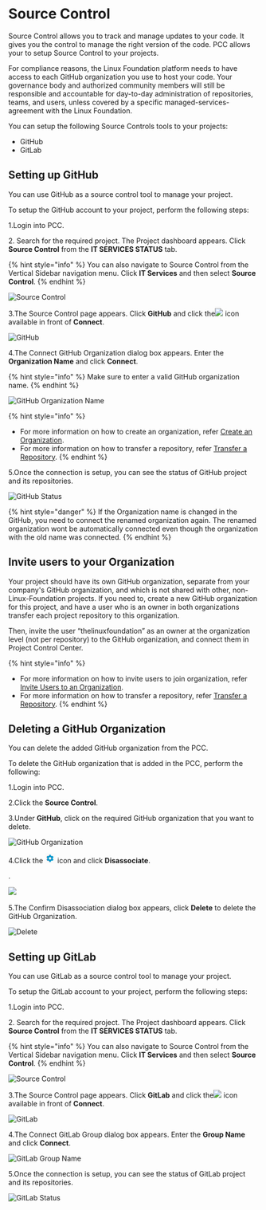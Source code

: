 # Source Control

Source Control allows you to track and manage updates to your code. It gives you the control to manage the right version of the code. PCC allows your to setup Source Control to your projects.

For compliance reasons, the Linux Foundation platform needs to have access to each GitHub organization you use to host your code. Your governance body and authorized community members will still be responsible and accountable for day-to-day administration of repositories, teams, and users, unless covered by a specific managed-services-agreement with the Linux Foundation.

You can setup the following Source Controls tools to your projects:

* GitHub
* GitLab

## Setting up GitHub <a href="#setting-up-github" id="setting-up-github"></a>

You can use GitHub as a source control tool to manage your project.

To setup the GitHub account to your project, perform the following steps:

1.Login into PCC.

2\. Search for the required project. The Project dashboard appears. Click **Source Control** from the **IT SERVICES STATUS** tab.

{% hint style="info" %}
You can also navigate to Source Control from the Vertical Sidebar navigation menu. Click **IT Services** and then select **Source Control**.
{% endhint %}

![Source Control](https://files.gitbook.com/v0/b/gitbook-28427.appspot.com/o/assets%2F-MT\_pAMg4FUQlUpKbPvg%2F-MTj0TQnzz-FlSQFT1oZ%2F-MTjCtYF8M68gce65AoX%2FSource\_Control.png?alt=media\&token=0be4cdd8-f820-4079-8bf2-44681e2b756d)

3.The Source Control page appears. Click **GitHub** and click the![](https://firebasestorage.googleapis.com/v0/b/gitbook-28427.appspot.com/o/assets%2F-MEMVgDuxi7j4ZpeENUY%2F-MM6s2eHhjQ\_tQZBLg-r%2F-MM6sWbUBHCbO-u3210L%2FIcon.png?alt=media\&token=5797d8be-df9f-4f97-bb25-6c699e9d6253) icon available in front of **Connect**.

![GitHub](https://gblobscdn.gitbook.com/assets%2F-MEMVgDuxi7j4ZpeENUY%2F-MMBvrEsjsliBZECYf7t%2F-MMByCcDTjZ9B5Zxy5DQ%2FConnect.png?alt=media\&token=0891165d-b8cb-48a3-9253-6880ae5511dd)

4.The Connect GitHub Organization dialog box appears. Enter the **Organization Name** and click **Connect**.

{% hint style="info" %}
Make sure to enter a valid GitHub organization name.&#x20;
{% endhint %}

![GitHub Organization Name](https://files.gitbook.com/v0/b/gitbook-28427.appspot.com/o/assets%2F-MT\_pAMg4FUQlUpKbPvg%2F-MTj0TQnzz-FlSQFT1oZ%2F-MTjDq0dhMrtHe11\_Bun%2FConnect.png?alt=media\&token=999ec864-7477-4679-acd3-f06059c897ff)

{% hint style="info" %}
* For more information on how to create an organization, refer [Create an Organization](https://docs.github.com/en/github/setting-up-and-managing-organizations-and-teams/creating-a-new-organization-from-scratch).
* For more information on how to transfer a repository, refer [Transfer a Repository](https://docs.github.com/en/github/administering-a-repository/transferring-a-repository).
{% endhint %}

5.Once the connection is setup, you can see the status of GitHub project and its repositories.

![GitHub Status](https://gblobscdn.gitbook.com/assets%2F-MEMVgDuxi7j4ZpeENUY%2F-MMBvrEsjsliBZECYf7t%2F-MMBzrTuxMl6EmxWkMKU%2FStatus.png?alt=media\&token=0e6568b7-142b-4b7b-b899-50119dd69a8f)

{% hint style="danger" %}
If the Organization name is changed in the GitHub, you need to connect the renamed organization again. The renamed organization wont be automatically connected even though the organization with the old name was connected.&#x20;
{% endhint %}

## Invite users to your Organization  <a href="#invite-users-to-organization" id="invite-users-to-organization"></a>

Your project should have its own GitHub organization, separate from your company's GitHub organization, and which is not shared with other, non-Linux-Foundation projects. If you need to, create a new GitHub organization for this project, and have a user who is an owner in both organizations transfer each project repository to this organization.

Then, invite the user “thelinuxfoundation” as an owner at the organization level (not per repository) to the GitHub organization, and connect them in Project Control Center.

{% hint style="info" %}
* For more information on how to invite users to join organization, refer [Invite Users to an Organization](https://docs.github.com/en/github/setting-up-and-managing-organizations-and-teams/inviting-users-to-join-your-organization).
* For more information on how to transfer a repository, refer [Transfer a Repository](https://docs.github.com/en/github/administering-a-repository/transferring-a-repository).
{% endhint %}

## Deleting a GitHub Organization  <a href="#deleting-github-organization" id="deleting-github-organization"></a>

You can delete the added GitHub organization from the PCC.&#x20;

To delete the GitHub organization that is added in the PCC, perform the following:

1.Login into PCC.&#x20;

2.Click the **Source Control**.&#x20;

3.Under **GitHub**, click on the required GitHub organization that you want to delete.&#x20;

![GitHub Organization](https://files.gitbook.com/v0/b/gitbook-28427.appspot.com/o/assets%2F-MT\_pAMg4FUQlUpKbPvg%2F-MWSsYEQB2dSZ8dYMPfb%2F-MWSwCcGG1dBv-of9Ain%2FG1.png?alt=media\&token=3650f3de-977b-4541-a4d9-5cf6b3ef5dc2)

4.Click the ![](<../../.gitbook/assets/Setting .png>) icon  and click **Disassociate**.&#x20;

.

![](https://files.gitbook.com/v0/b/gitbook-28427.appspot.com/o/assets%2F-MT\_pAMg4FUQlUpKbPvg%2F-MWSsYEQB2dSZ8dYMPfb%2F-MWSwaLjn4A4gyhFMSNm%2FG2.png?alt=media\&token=d324770c-e5df-4ecf-9707-809e592496af)

5.The Confirm Disassociation dialog box appears, click **Delete** to delete the GitHub Organization.&#x20;

![Delete](https://files.gitbook.com/v0/b/gitbook-28427.appspot.com/o/assets%2F-MT\_pAMg4FUQlUpKbPvg%2F-MWSsYEQB2dSZ8dYMPfb%2F-MWSwtzItvRTln\_kth57%2FG3.png?alt=media\&token=985b3280-d2d4-418e-8e5d-dd77638baeaa)

## Setting up GitLab

You can use GitLab as a source control tool to manage your project.

To setup the GitLab account to your project, perform the following steps:

1.Login into PCC.

2\. Search for the required project. The Project dashboard appears. Click **Source Control** from the **IT SERVICES STATUS** tab.

{% hint style="info" %}
You can also navigate to Source Control from the Vertical Sidebar navigation menu. Click **IT Services** and then select **Source Control**.
{% endhint %}

![Source Control](https://files.gitbook.com/v0/b/gitbook-28427.appspot.com/o/assets%2F-MT\_pAMg4FUQlUpKbPvg%2F-MTj0TQnzz-FlSQFT1oZ%2F-MTjCtYF8M68gce65AoX%2FSource\_Control.png?alt=media\&token=0be4cdd8-f820-4079-8bf2-44681e2b756d)

3.The Source Control page appears. Click **GitLab** and click the![](https://firebasestorage.googleapis.com/v0/b/gitbook-28427.appspot.com/o/assets%2F-MEMVgDuxi7j4ZpeENUY%2F-MM6s2eHhjQ\_tQZBLg-r%2F-MM6sWbUBHCbO-u3210L%2FIcon.png?alt=media\&token=5797d8be-df9f-4f97-bb25-6c699e9d6253) icon available in front of **Connect**.

![GitLab](https://gblobscdn.gitbook.com/assets%2F-MEMVgDuxi7j4ZpeENUY%2F-MMBzyPEWoumUhMMbi3v%2F-MMC0CxSwdrHEJorgf-y%2FGitlab.png?alt=media\&token=4cec0390-4573-4d2e-9c84-4aa8e5e4b99a)

4.The Connect GitLab Group dialog box appears. Enter the **Group Name** and click **Connect**.

![GitLab Group Name](https://files.gitbook.com/v0/b/gitbook-28427.appspot.com/o/assets%2F-MT\_pAMg4FUQlUpKbPvg%2F-MTj0TQnzz-FlSQFT1oZ%2F-MTjEYXWtQ06emjLntt6%2FConnect\_Gitlab.png?alt=media\&token=5b16d66f-392d-40c9-a158-4e8d8b361c64)

5.Once the connection is setup, you can see the status of GitLab project and its repositories.

![GitLab Status](https://gblobscdn.gitbook.com/assets%2F-MEMVgDuxi7j4ZpeENUY%2F-MMBzyPEWoumUhMMbi3v%2F-MMC1IC5alHrzKrM8PIg%2FLab\_Status.png?alt=media\&token=2b0ce2d2-76bf-4cfe-a1bb-1c3f0372d003)
